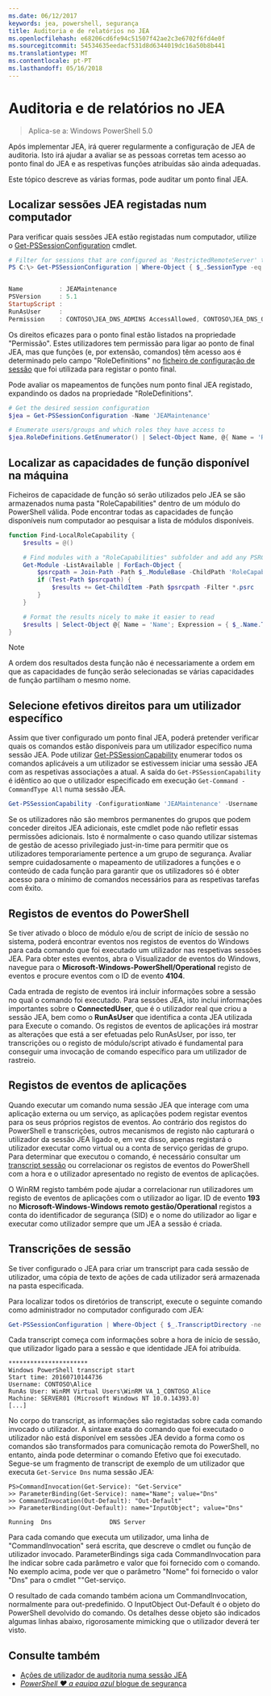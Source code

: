 ```yaml
---
ms.date: 06/12/2017
keywords: jea, powershell, segurança
title: Auditoria e de relatórios no JEA
ms.openlocfilehash: e68206cd6fe94c51507f42ae2c3e6702f6fd4e0f
ms.sourcegitcommit: 54534635eedacf531d8d6344019dc16a50b8b441
ms.translationtype: MT
ms.contentlocale: pt-PT
ms.lasthandoff: 05/16/2018
---
```

# <a name="auditing-and-reporting-on-jea"></a>Auditoria e de relatórios no JEA

> Aplica-se a: Windows PowerShell 5.0

Após implementar JEA, irá querer regularmente a configuração de JEA de auditoria.
Isto irá ajudar a avaliar se as pessoas corretas tem acesso ao ponto final do JEA e as respetivas funções atribuídas são ainda adequadas.

Este tópico descreve as várias formas, pode auditar um ponto final JEA.

## <a name="find-registered-jea-sessions-on-a-machine"></a>Localizar sessões JEA registadas num computador

Para verificar quais sessões JEA estão registadas num computador, utilize o [Get-PSSessionConfiguration](https://msdn.microsoft.com/powershell/reference/5.1/microsoft.powershell.core/get-pssessionconfiguration) cmdlet.

```powershell
# Filter for sessions that are configured as 'RestrictedRemoteServer' to find JEA-like session configurations
PS C:\> Get-PSSessionConfiguration | Where-Object { $_.SessionType -eq 'RestrictedRemoteServer' }


Name          : JEAMaintenance
PSVersion     : 5.1
StartupScript :
RunAsUser     :
Permission    : CONTOSO\JEA_DNS_ADMINS AccessAllowed, CONTOSO\JEA_DNS_OPERATORS AccessAllowed, CONTOSO\JEA_DNS_AUDITORS AccessAllowed
```

Os direitos eficazes para o ponto final estão listados na propriedade "Permissão".
Estes utilizadores tem permissão para ligar ao ponto de final JEA, mas que funções (e, por extensão, comandos) têm acesso aos é determinado pelo campo "RoleDefinitions" no [ficheiro de configuração de sessão](session-configurations.md) que foi utilizada para registar o ponto final.

Pode avaliar os mapeamentos de funções num ponto final JEA registado, expandindo os dados na propriedade "RoleDefinitions".

```powershell
# Get the desired session configuration
$jea = Get-PSSessionConfiguration -Name 'JEAMaintenance'

# Enumerate users/groups and which roles they have access to
$jea.RoleDefinitions.GetEnumerator() | Select-Object Name, @{ Name = 'Role Capabilities'; Expression = { $_.Value.RoleCapabilities } }
```

## <a name="find-available-role-capabilities-on-the-machine"></a>Localizar as capacidades de função disponível na máquina

Ficheiros de capacidade de função só serão utilizados pelo JEA se são armazenados numa pasta "RoleCapabilities" dentro de um módulo do PowerShell válida.
Pode encontrar todas as capacidades de função disponíveis num computador ao pesquisar a lista de módulos disponíveis.

```powershell
function Find-LocalRoleCapability {
    $results = @()

    # Find modules with a "RoleCapabilities" subfolder and add any PSRC files to the result set
    Get-Module -ListAvailable | ForEach-Object {
        $psrcpath = Join-Path -Path $_.ModuleBase -ChildPath 'RoleCapabilities'
        if (Test-Path $psrcpath) {
            $results += Get-ChildItem -Path $psrcpath -Filter *.psrc
        }
    }

    # Format the results nicely to make it easier to read
    $results | Select-Object @{ Name = 'Name'; Expression = { $_.Name.TrimEnd('.psrc') }}, @{ Name = 'Path'; Expression = { $_.FullName }} | Sort-Object Name
}
```

> [!NOTE]
> A ordem dos resultados desta função não é necessariamente a ordem em que as capacidades de função serão selecionadas se várias capacidades de função partilham o mesmo nome.

## <a name="check-effective-rights-for-a-specific-user"></a>Selecione efetivos direitos para um utilizador específico

Assim que tiver configurado um ponto final JEA, poderá pretender verificar quais os comandos estão disponíveis para um utilizador específico numa sessão JEA.
Pode utilizar [Get-PSSessionCapability](https://msdn.microsoft.com/powershell/reference/5.1/microsoft.powershell.core/Get-PSSessionCapability) enumerar todos os comandos aplicáveis a um utilizador se estivessem iniciar uma sessão JEA com as respetivas associações a atual.
A saída do `Get-PSSessionCapability` é idêntico ao que o utilizador especificado em execução `Get-Command -CommandType All` numa sessão JEA.

```powershell
Get-PSSessionCapability -ConfigurationName 'JEAMaintenance' -Username 'CONTOSO\Alice'
```

Se os utilizadores não são membros permanentes do grupos que podem conceder direitos JEA adicionais, este cmdlet pode não refletir essas permissões adicionais.
Isto é normalmente o caso quando utilizar sistemas de gestão de acesso privilegiado just-in-time para permitir que os utilizadores temporariamente pertence a um grupo de segurança.
Avaliar sempre cuidadosamente o mapeamento de utilizadores a funções e o conteúdo de cada função para garantir que os utilizadores só é obter acesso para o mínimo de comandos necessários para as respetivas tarefas com êxito.

## <a name="powershell-event-logs"></a>Registos de eventos do PowerShell

Se tiver ativado o bloco de módulo e/ou de script de início de sessão no sistema, poderá encontrar eventos nos registos de eventos do Windows para cada comando que foi executado um utilizador nas respetivas sessões JEA.
Para obter estes eventos, abra o Visualizador de eventos do Windows, navegue para o **Microsoft-Windows-PowerShell/Operational** registo de eventos e procure eventos com o ID de evento **4104**.

Cada entrada de registo de eventos irá incluir informações sobre a sessão no qual o comando foi executado.
Para sessões JEA, isto inclui informações importantes sobre o **ConnectedUser**, que é o utilizador real que criou a sessão JEA, bem como o **RunAsUser** que identifica a conta JEA utilizada para Execute o comando.
Os registos de eventos de aplicações irá mostrar as alterações que está a ser efetuadas pelo RunAsUser, por isso, ter transcrições ou o registo de módulo/script ativado é fundamental para conseguir uma invocação de comando específico para um utilizador de rastreio.

## <a name="application-event-logs"></a>Registos de eventos de aplicações

Quando executar um comando numa sessão JEA que interage com uma aplicação externa ou um serviço, as aplicações podem registar eventos para os seus próprios registos de eventos.
Ao contrário dos registos do PowerShell e transcrições, outros mecanismos de registo não capturará o utilizador da sessão JEA ligado e, em vez disso, apenas registará o utilizador executar como virtual ou a conta de serviço geridas de grupo.
Para determinar que executou o comando, é necessário consultar um [transcript sessão](#session-transcripts) ou correlacionar os registos de eventos do PowerShell com a hora e o utilizador apresentado no registo de eventos de aplicações.

O WinRM registo também pode ajudar a correlacionar run utilizadores um registo de eventos de aplicações com o utilizador ao ligar.
ID de evento **193** no **Microsoft-Windows-Windows remoto gestão/Operational** registos a conta do identificador de segurança (SID) e o nome do utilizador ao ligar e executar como utilizador sempre que um JEA a sessão é criada.

## <a name="session-transcripts"></a>Transcrições de sessão

Se tiver configurado o JEA para criar um transcript para cada sessão de utilizador, uma cópia de texto de ações de cada utilizador será armazenada na pasta especificada.

Para localizar todos os diretórios de transcript, execute o seguinte comando como administrador no computador configurado com JEA:

```powershell
Get-PSSessionConfiguration | Where-Object { $_.TranscriptDirectory -ne $null } | Format-Table Name, TranscriptDirectory
```

Cada transcript começa com informações sobre a hora de início de sessão, que utilizador ligado para a sessão e que identidade JEA foi atribuída.

```
**********************
Windows PowerShell transcript start
Start time: 20160710144736
Username: CONTOSO\Alice
RunAs User: WinRM Virtual Users\WinRM VA_1_CONTOSO_Alice
Machine: SERVER01 (Microsoft Windows NT 10.0.14393.0)
[...]
```

No corpo do transcript, as informações são registadas sobre cada comando invocado o utilizador.
A sintaxe exata do comando que foi executado o utilizador não está disponível em sessões JEA devido a forma como os comandos são transformados para comunicação remota do PowerShell, no entanto, ainda pode determinar o comando Efetivo que foi executado.
Segue-se um fragmento de transcript de exemplo de um utilizador que executa `Get-Service Dns` numa sessão JEA:

```
PS>CommandInvocation(Get-Service): "Get-Service"
>> ParameterBinding(Get-Service): name="Name"; value="Dns"
>> CommandInvocation(Out-Default): "Out-Default"
>> ParameterBinding(Out-Default): name="InputObject"; value="Dns"

Running  Dns                DNS Server
```

Para cada comando que executa um utilizador, uma linha de "CommandInvocation" será escrita, que descreve o cmdlet ou função de utilizador invocado.
ParameterBindings siga cada CommandInvocation para lhe indicar sobre cada parâmetro e valor que foi fornecido com o comando.
No exemplo acima, pode ver que o parâmetro "Nome" foi fornecido o valor "Dns" para o cmdlet ""Get-serviço.

O resultado de cada comando também aciona um CommandInvocation, normalmente para out-predefinido.
O InputObject Out-Default é o objeto do PowerShell devolvido do comando.
Os detalhes desse objeto são indicados algumas linhas abaixo, rigorosamente mimicking que o utilizador deverá ter visto.

## <a name="see-also"></a>Consulte também

- [Ações de utilizador de auditoria numa sessão JEA](audit-and-report.md)
- [*PowerShell ♥ a equipa azul* blogue de segurança](https://blogs.msdn.microsoft.com/powershell/2015/06/09/powershell-the-blue-team/)